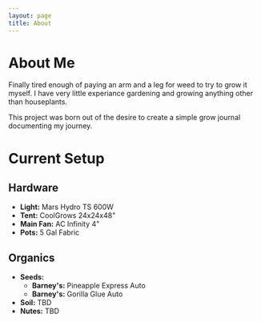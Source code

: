 ```yaml
---
layout: page
title: About
---
```


# About Me
Finally tired enough of paying an arm and a leg for weed to try to grow it myself.
I have very little experiance gardening and growing anything other than houseplants.

This project was born out of the desire to create a simple grow journal documenting my journey.

# Current Setup
## Hardware
 * __Light:__ Mars Hydro TS 600W 
 * __Tent:__ CoolGrows 24x24x48"
 * __Main Fan:__ AC Infinity 4"
 * __Pots:__ 5 Gal Fabric

## Organics
 * __Seeds:__
   * __Barney's:__ Pineapple Express Auto
   * __Barney's:__ Gorilla Glue Auto
 * __Soil:__ TBD
 * __Nutes:__ TBD